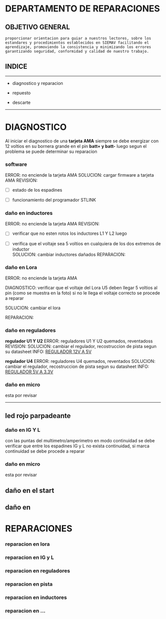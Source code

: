 # DEPARTAMENTO DE REPARACIONES
## OBJETIVO GENERAL
    proporcionar orientacion para guiar a nuestros lectores, sobre los estandares y procedimientos establecidos en SIEMAV facilitando el aprendizaje, promoviendo la consistencia y minimizando los errores garantizando seguridad, conformidad y calidad de nuestro trabajo.

## INDICE
---
- diagnostico y reparacion 

- repuesto 

- descarte
---

# DIAGNOSTICO
Al iniciar el diagnostico de una **tarjeta AMA** siempre se debe energizar con 12 voltios en su bornera grande en el pin **batt+ y batt-** luego segun el problema se puede determinar su reparacion


### software
ERROR: no enciende la tarjeta AMA
SOLUCION: cargar firmware a tarjeta AMA
REVISION: 
- [ ] estado de los espadines 
- [ ] funcionamiento del programador STLINK


### daño en inductores
ERROR: no enciende la tarjeta AMA
REVISION: 
- [ ] verificar que no esten rotos los inductores L1 Y L2 luego 
- [ ] verifica que el voltaje sea 5 voltios en cualquiera de los dos extremos de inductor  
SOLUCION: cambiar inductores dañados
REPARACION: 


### daño en Lora 
ERROR: no enciende la tarjeta AMA

DIAGNOSTICO: verificar que el voltaje del Lora U5 deben llegar 5 voltios al pin (como se muestra en la foto) si no le llega el voltaje correcto se procede a reparar 

SOLUCION: cambiar el lora 

REPARACION:


### daño en reguladores 
**regulador U1 Y U2**
ERROR: reguladores U1 Y U2 quemados, reventadoss
REVISION:
SOLUCION: cambiar el regulador, recostruccion de pista segun su datasheet 
INFO: [REGULADOR 12V A 5V](https://github.com/jfuentesm1/proyecto-manuales/blob/main/img/u1%20y%20u2%20ama.jpg) 

**regulador U4**
ERROR: reguladores U4 quemados, reventados
SOLUCION: cambiar el regulador, recostruccion de pista segun su datasheet 
INFO: [REGULADOR 5V A 3.3V](https://github.com/jfuentesm1/proyecto-manuales/blob/main/img/u4%20ama.jpg) 

### daño en micro
esta por revisar


---
## led rojo parpadeante 
### daño en IG Y L
con las puntas del multimetro/amperimetro en modo continuidad se debe verificar que entre los espadines IG y L no exista continuidad, si marca continuidad se debe procede a reparar 


### daño en micro
esta por revisar

## daño en el start

## daño en 

# REPARACIONES


### reparacion en lora
### reparacion en IG y L
### reparacion en reguladores
### reparacion en pista
### reparacion en inductores
### reparacion en ...























